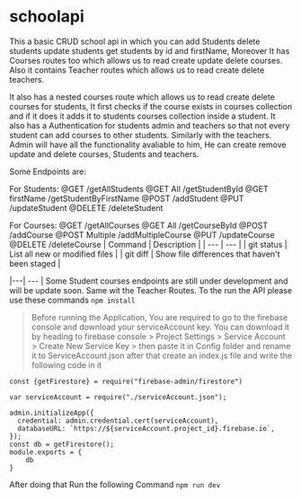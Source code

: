 # schoolapi

This a basic CRUD school api in which you can add Students delete students update students get students by id and firstName, Moreover It has Courses routes too which allows us to read create update delete courses. Also it contains Teacher routes which allows us to read create delete teachers.

It also has a nested courses route which allows us to read create delete courses for students, It first checks if the course exists in courses collection and if it does it adds it to students courses collection inside a student. It also has a Authentication for students admin and teachers so that not every student can add courses to other students. Similarly with the teachers. Admin will have all the functionality avaliable to him, He can create remove update and delete courses, Students and teachers.

Some Endpoints are:

For Students:
@GET /getAllStudents
@GET All /getStudentById
@GET firstName /getStudentByFirstName
@POST /addStudent
@PUT /updateStudent
@DELETE /deleteStudent

For Courses:
@GET /getAllCourses
@GET All /getCourseById
@POST /addCourse
@POST Multiple /addMultipleCourse
@PUT /updateCourse
@DELETE /deleteCourse
| Command | Description |
| --- | --- |
| git status | List all new or modified files |
| git diff | Show file differences that haven't been staged |

|---| --- |
Some Student courses endpoints are still under development and will be update soon. Same wit the Teacher Routes.
To the run the API please use these commands 
```npm install``` 
>Before running the Application, You are required to go to the firebase console and download your serviceAccount key. You can download it by heading to firebase console > Project Settings > Service Account > Create New Service Key > then paste it in Config folder and rename it to ServiceAccount.json after that create an index.js file and write the following code in it
```var admin = require("firebase-admin");
const {getFirestore} = require("firebase-admin/firestore")

var serviceAccount = require("./serviceAccount.json");

admin.initializeApp({
  credential: admin.credential.cert(serviceAccount),
  databaseURL: `https://${serviceAccount.project_id}.firebase.io`,
});
const db = getFirestore();
module.exports = {
    db
}
```
After doing that Run the following Command
```npm run dev```
